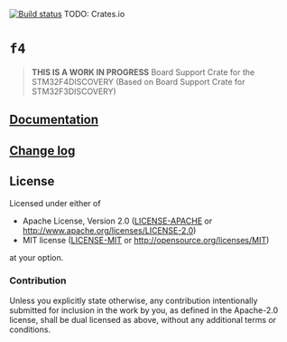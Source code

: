 [![Build status](https://travis-ci.org/DTibbs/f4.svg?branch=master)](https://travis-ci.org/DTibbs/f4)
TODO: Crates.io 

# `f4`

> **THIS IS A WORK IN PROGRESS** Board Support Crate for the STM32F4DISCOVERY (Based on Board Support Crate for STM32F3DISCOVERY)

[STM32F4DISCOVERY]: http://www.st.com/en/evaluation-tools/stm32f4discovery.html

## [Documentation](https://docs.rs/f4)

## [Change log](CHANGELOG.md)

## License

Licensed under either of

- Apache License, Version 2.0 ([LICENSE-APACHE](LICENSE-APACHE) or
  http://www.apache.org/licenses/LICENSE-2.0)
- MIT license ([LICENSE-MIT](LICENSE-MIT) or http://opensource.org/licenses/MIT)

at your option.

### Contribution

Unless you explicitly state otherwise, any contribution intentionally submitted
for inclusion in the work by you, as defined in the Apache-2.0 license, shall be
dual licensed as above, without any additional terms or conditions.
